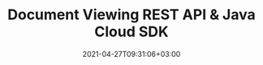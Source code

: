 ---
############################# Static ############################
layout: "product"
date: 2021-04-27T09:31:06+03:00
draft: false

product: "Viewer"
product_tag: "viewer"
platform: "Java"
platform_tag: "java"

############################# Head ############################
head_title: "Java Document Viewing Cloud SDK | Render PDF Word Excel Visio HTML"
head_description: "Work with Java document viewer Cloud SDK & REST APIs to create tools for rendering Word, Excel spreadsheet, PDF, PPTX, HTML, images, emails etc."

############################# Header ############################
title: "Document Viewing REST API & Java Cloud SDK"
description: "Build robust document rendering & viewing tools using Java REST API. Boost your development without worrying about underlying details."
button:
    enable: true

############################# SubMenu ############################
submenu:
    enable: true
    
    left:
        img_alt: "GroupDocs.Viewer Cloud SDK for Java"
        image: "/sdk/272x272/groupdocs_viewer-for-java.webp"
        product: "GroupDocs.Viewer"
        platform: "Java"

    middle:
        button:
            # button loop
            - link: "#overview"
              text: "Overview"

            # button loop
            - link: "#features"
              text: "Features"

            

            # button loop
            - link: "https://docs.groupdocs.cloud/viewer/release-notes/"
              text: "Release Notes"

            # button loop
            - link: "https://purchase.groupdocs.cloud/pricing"
              text: "Pricing"

    right:
        link_download: "https://github.com/groupdocs-viewer-cloud/groupdocs-viewer-cloud-java"
        link_learn: "https://github.com/groupdocs-viewer-cloud/groupdocs-viewer-cloud-java"
        link_buy: "https://purchase.groupdocs.cloud/buy"

############################# Overview ############################
overview:
    enable: true
    content: |
      GroupDocs.Viewer Cloud is a true REST API that gives the complete freedom of platform & programming language whereas GroupDocs.Viewer Cloud SDK for Java is built as a layer on the top of GroupDocs.Viewer Cloud REST API, allowing a higher level of abstraction so that you don't need to know the REST API to use this SDK.

      GroupDocs.Viewer Cloud API allows you to seamlessly enhance your application with the capability to render a number of document formats with the ability to view a specific document in HTML, image, PDF or its original format. You also get the flexibility to render the whole document, page by page or custom range of pages. GroupDocs.Viewer Cloud SDK for Java has been developed to help you integrate all these features in your Java application without any hassle.


    tabs:
      enable: true     
      
      ## TAB ONE ##
      tab_one:
        description: |
          An overview GroupDocs.Viewer Cloud API.

        left:
          enable: true
          icon: "fa fa-cogs"
          title: "Supported Categories"
          content: |
            * Word, Excel, PowerPoint
            * Visio, Project, Outlook
            * OpenDocument
            * Images
            * CAD Drawing Image formats
            * PDF, XPS, Text, Web formats
            * OneNote & others
        right:
          enable: true
          icon: "fab fa-html5"
          title: "Feature Overview"
          content: |
            * Get Document Information
            * HTML Viewer
            * Image Viewer
            * PDF Viewer
            * Rotating & Reordering
            * Watermark Pages
            * Rendering Attachments
            
      
      ## TAB TWO ##
      tab_two:
        description: |
          GroupDocs.Viewer Cloud SDK for Java supports a number of document formats.

        left:
          enable: true
          table:
            # table loop
            - title: "Microsoft Office"
              content: |
                * **Word:** DOC, DOCX, DOCM, DOT, DOTX, DOTM
                * **Excel:** XLS, XLSX, XLSM, XLSB, XLTX, XLTM
                * **PowerPoint:**  PPT, PPTX, PPS, PPSX, PPSM, PPTM, POTX, POTM
                * **Visio:** VSD, VSDX, VSDM, VST, VSTX, VSTM, VSS, VSSX, VSSM, VDX, VSX, VTX, VDW
                * **Project:** MPP, MPT
                * **Outlook:** MSG, EML, PST, OST
                * **OneNote:** ONE

            

        right:
          enable: true
          table:
            # table loop
            - title: "Images, Graphics & Diagrams"
              content: |
                * **OpenDocument:** ODT, OTT, ODS, OTS, ODP, OTP, ODG
                * **Fixed Layout:** PDF, XPS
                * **eBook:** EPUB, MOBI
                * **Image Files:** BMP, GIF, ICO, JPG, JPEG, PNG, PSD, SVG, TIF, TIFF, Webp, DjVu, DNG, DCM (DICOM)
                * **JPEG2000:** JP2, J2C, J2K, JPF, JPX, JPM
                * **CAD:** DGN, DWF, DWG, DXF, IFC, STL
                * **Markup:** HTML, MHT, MHTML, XML
                * **Metafile:** WMF, EMF, CGM
                * **Apple Mail:** EMLX
                * **PostScript:** PS, EPS
                * **Other:** RTF, TXT, TEX, CSV, TSV, PCL
                
      ## TAB THREE ##
      tab_three:
        description: |
          Some of the supported languages and platforms.
        
        left:
          enable: true
          table:
            # table loop
            - icon: "fab fa-windows"
              title: "Operating Systems"
              content: |
                * Microsoft Windows Desktop
                * Microsoft Windows Server
                * Linux
                * MacOS

            # table loop
            - icon: "fas fa-code"
              title: "Supported Frameworks"
              content: |
                * Java 7 (1.7) and above

        right:
          enable: true
          table:
            # table loop
            - icon: "fas fa-cogs"
              title: "Development Environments"
              content: |
                * NetBeans
                * IntelliJ IDEA
                * Eclipse
            # table loop
            - icon: "fas fa-tools"
              title: "Build Automation Tool"
              content: |
                * Maven

############################# Features ############################
features:
    enable: true
    title: "Advanced Document Viewer REST API Features"

    feature:
      # feature loop
      - icon: "fab fa-html5"
        content: "Render documents as HTML5"

      # feature loop
      - icon: "fas fa-images"
        content: "Render documents as Image"

      # feature loop
      - icon: "fas fa-file-alt"
        content: "Rotate, reorder & watermark pages"
      
      # feature loop
      - icon: "fas fa-file-pdf"
        content: "Render documents as PDF"

      # feature loop
      - icon: "fas fa-paperclip"
        content: "Render document attachments"

      # feature loop
      - icon: "fas fa-lock"
        content: "APIs are secured and require authentication"

     

      

    more_feature:
      # more_feature_loop
      - title: "Quick Files and Folder List from the Storage"
        content: |
          The cloud-based viewer API can quickly provide the complete list of existing files and folders with few lines of code.
          
          Get Files List from the Specific Storage and Folder - Java
          
          ```java
          //Get your App SID and App Key at https://dashboard.groupdocs.cloud (free registration is required).

          FolderApi apiInstance = new FolderApi(appSID, appKey);
          GetFilesListRequest request = new GetFilesListRequest("folder name", "storage name");
          FilesList response = apiInstance.getFilesList(request);
          for (StorageFile storageFile : response.getValue()) {
          System.out.println((storageFile.getIsFolder() ? "Folder - " : "File - ") + storageFile.getPath());
          }
          ```
      # more_feature_loop
      - title: "Quickly Get Started with Document Viewing REST API"
        content: "Get started quickly using GroupDocs.Viewer Cloud REST API with the GroupDocs.Viewer Cloud SDK for Java. It facilitates the users and speeds up the development of their applications written in Java while taking care of a lot of low-level details of making requests and handling responses and lets the users focus on writing code specific to their particular project. "

      # more_feature_loop
      - title: "Easy Customization Options"
        content: "GroupDocs.Viewer Cloud SDK is 100% tested and out of the box running. The SDK is open source and has an MIT license. You can use it, and even customize it for absolutely free of charge."
       
       

############################# Support ############################
support:
    enable: true

############################# Solutions ############################
solutions:
    enable: true
    title: "GroupDocs.Viewer Cloud also offers individual document rendering SDKs for other popular languages as listed below:"

    solution:
        # solution loop
        - img_alt: "GroupDocs.Viewer Cloud SDK for cURL"
          image: "/sdk/272x272/groupdocs_viewer-for-curl.webp"
          product: "GroupDocs.Viewer"
          platform: "cURL"
          link: "/viewer/curl/"

        # solution loop
        - img_alt: "GroupDocs.Viewer Cloud SDK for .NET"
          image: "/sdk/272x272/groupdocs_viewer-for-net.webp"
          product: "GroupDocs.Viewer"
          platform: ".NET"
          link: "/viewer/net/"

        # solution loop
        - img_alt: "GroupDocs.Viewer Cloud SDK for Java"
          image: "/sdk/272x272/groupdocs_viewer-for-java.webp"
          product: "GroupDocs.Viewer"
          platform: "Java"
          link: "/viewer/java/"

        # solution loop
        - img_alt: "GroupDocs.Viewer Cloud SDK for PHP"
          image: "/sdk/272x272/groupdocs_viewer-for-php.webp"
          product: "GroupDocs.Viewer"
          platform: "PHP"
          link: "/viewer/php/"

        # solution loop
        - img_alt: "GroupDocs.Viewer Cloud SDK for Python"
          image: "/sdk/272x272/groupdocs_viewer-for-python.webp"
          product: "GroupDocs.Viewer"
          platform: "Python"
          link: "/viewer/python/"

        # solution loop
        - img_alt: "GroupDocs.Viewer Cloud SDK for Ruby"
          image: "/sdk/272x272/groupdocs_viewer-for-ruby.webp"
          product: "GroupDocs.Viewer"
          platform: "Ruby"
          link: "/viewer/ruby/"

        # solution loop
        - img_alt: "GroupDocs.Viewer Cloud SDK for Node.js"
          image: "/sdk/272x272/groupdocs_viewer-for-node.webp"
          product: "GroupDocs.Viewer"
          platform: "Node.js"
          link: "/viewer/nodejs/"

        # solution loop
        - img_alt: "GroupDocs.Viewer Cloud SDK for Android"
          image: "/sdk/272x272/groupdocs_viewer-for-android.webp"
          product: "GroupDocs.Viewer"
          platform: "Android"
          link: "/viewer/android/"
    

############################# Back to top ###############################
back_to_top:
  enable: true
---